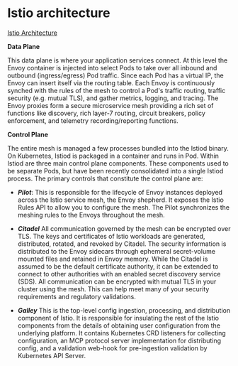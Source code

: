 # Istio architecture

[Istio Architecture](https://istio.io/latest/docs/ops/deployment/architecture/)

**Data Plane**

This data plane is where your application services connect. At this level the Envoy container is injected into select Pods to take over all inbound and outbound (ingress/egress) Pod traffic. Since each Pod has a virtual IP, the Envoy can insert itself via the routing table. Each Envoy is continuously synched with the rules of the mesh to control a Pod's traffic routing, traffic security (e.g. mutual TLS), and gather metrics, logging, and tracing. The Envoy proxies form a secure microservice mesh providing a rich set of functions like discovery, rich layer-7 routing, circuit breakers, policy enforcement, and telemetry recording/reporting functions.

**Control Plane**

The entire mesh is managed a few processes bundled into the Istiod binary. On Kubernetes, Istiod is packaged in a container and runs in Pod. Within Istiod are three main control plane components. These components used to be separate Pods, but have been recently consolidated into a single Istiod process. The primary controls that constitute the control plane are:

- ***Pilot***: This is responsible for the lifecycle of Envoy instances deployed across the Istio service mesh, the Envoy shepherd. It exposes the Istio Rules API to allow you to configure the mesh. The Pilot synchronizes the meshing rules to the Envoys throughout the mesh.

- ***Citadel*** All communication governed by the mesh can be encrypted over TLS. The keys and certificates of Istio workloads are generated, distributed, rotated, and revoked by Citadel. The security information is distributed to the Envoy sidecars through ephemeral secret-volume mounted files and retained in Envoy memory. While the Citadel is assumed to be the default certificate authority, it can be extended to connect to other authorities with an enabled secret discovery service (SDS). All communication can be encrypted with mutual TLS in your cluster using the mesh. This can help meet many of your security requirements and regulatory validations.

- ***Galley*** This is the top-level config ingestion, processing, and distribution component of Istio. It is responsible for insulating the rest of the Istio components from the details of obtaining user configuration from the underlying platform. It contains Kubernetes CRD listeners for collecting configuration, an MCP protocol server implementation for distributing config, and a validation web-hook for pre-ingestion validation by Kubernetes API Server.
